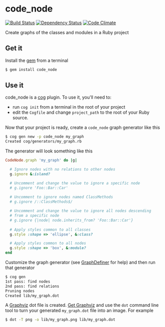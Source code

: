 code_node
=========

[![Build Status](https://secure.travis-ci.org/ktonon/code_node.png?branch=master)](https://travis-ci.org/ktonon/code_node)
[![Dependency Status](https://gemnasium.com/ktonon/code_node.png)](https://gemnasium.com/ktonon/code_node)
[![Code Climate](https://codeclimate.com/badge.png)](https://codeclimate.com/github/ktonon/code_node)

Create graphs of the classes and modules in a Ruby project

Get it
------

Install the [gem][] from a terminal

```bash
$ gem install code_node
```

Use it
------

code_node is a [cog][] plugin. To use it, you'll need to:

* run `cog init` from a terminal in the root of your project
* edit the `Cogfile` and change `project_path` to the root of your Ruby source.

Now that your project is ready, create a `code_node` graph generator like this

```bash
$ cog gen new -p code_node my_graph
Created cog/generators/my_graph.rb
```

The generator will look something like this

```ruby
CodeNode.graph 'my_graph' do |g|

  # Ignore nodes with no relations to other nodes
  g.ignore &:island?

  # Uncomment and change the value to ignore a specific node
  # g.ignore 'Foo::Bar::Car'
  
  # Uncomment to ignore nodes named ClassMethods
  # g.ignore /::ClassMethods$/

  # Uncomment and change the value to ignore all nodes descending
  # from a specific node
  # g.ignore {|node| node.inherits_from? 'Foo::Bar::Car'}
  
  # Apply styles common to all classes
  g.style :shape => 'ellipse', &:class?

  # Apply styles common to all nodes
  g.style :shape => 'box', &:module?
end
```

Customize the graph generator (see [GraphDefiner](http://ktonon.github.com/code_node/CodeNode/DSL/GraphDefiner.html) for help) and then run that generator

```bash
$ cog gen
1st pass: find nodes
2nd pass: find relations
Pruning nodes
Created lib/my_graph.dot
```

A [Graphviz][] dot file is created. [Get Graphviz][] and use the `dot` command
line tool to turn your generated `my_graph.dot` file into an image. For example

```bash
$ dot -T png -o lib/my_graph.png lib/my_graph.dot
```

[cog]:https://github.com/ktonon/cog
[gem]:https://rubygems.org/gems/code_node
[Graphviz]:http://www.graphviz.org
[Get Graphviz]:http://www.graphviz.org/Download.php
